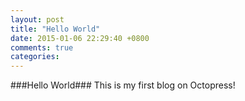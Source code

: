 ```yaml
---
layout: post
title: "Hello World"
date: 2015-01-06 22:29:40 +0800
comments: true
categories: 
---
```

###Hello World###
This is my first blog on Octopress!
